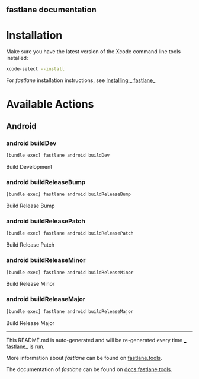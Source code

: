fastlane documentation
----

# Installation

Make sure you have the latest version of the Xcode command line tools installed:

```sh
xcode-select --install
```

For _fastlane_ installation instructions, see [Installing _
fastlane_](https://docs.fastlane.tools/#installing-fastlane)

# Available Actions

## Android

### android buildDev

```sh
[bundle exec] fastlane android buildDev
```

Build Development

### android buildReleaseBump

```sh
[bundle exec] fastlane android buildReleaseBump
```

Build Release Bump

### android buildReleasePatch

```sh
[bundle exec] fastlane android buildReleasePatch
```

Build Release Patch

### android buildReleaseMinor

```sh
[bundle exec] fastlane android buildReleaseMinor
```

Build Release Minor

### android buildReleaseMajor

```sh
[bundle exec] fastlane android buildReleaseMajor
```

Build Release Major

----

This README.md is auto-generated and will be re-generated every time [_
fastlane_](https://fastlane.tools) is run.

More information about _fastlane_ can be found on [fastlane.tools](https://fastlane.tools).

The documentation of _fastlane_ can be found on [docs.fastlane.tools](https://docs.fastlane.tools).

